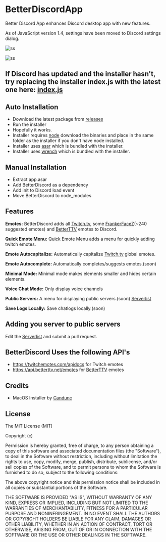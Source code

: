 # BetterDiscordApp
Better Discord App enhances Discord desktop app with new features.

As of JavaScript version 1.4, settings have been moved to Discord settings dialog.

![ss](http://i.imgur.com/iesp9UY.png)

![ss](http://i.imgur.com/F9yMSKc.jpg)

## If Discord has updated and the installer hasn't, try replacing the installer index.js with the latest one here: [index.js](https://github.com/Jiiks/BetterDiscordApp/blob/master/NodeInstaller/index.js)


## Auto Installation
* Download the latest package from [releases](https://github.com/Jiiks/BetterDiscordApp/releases)
* Run the installer
* Hopefully it works.
* Installer requires [node](https://nodejs.org/en/download/) download the binaries and place in the same folder as the installer if you don't have node installed.
* Installer uses [asar](https://github.com/atom/asar) which is bundled with the installer.
* Installer uses [wrench](https://github.com/ryanmcgrath/wrench-js) which is bundled with the installer.

## Manual Installation
* Extract app.asar
* Add BetterDiscord as a dependency
* Add init to Discord load event
* Move BetterDiscord to node_modules


## Features

**Emotes:**
BetterDiscord adds all [Twitch.tv](http://twitch.tv), some [FrankerFaceZ](http://frankerfacez.com)(~240 suggested emotes) and [BetterTTV](http://betterttv.net) emotes to Discord.

**Quick Emote Menu:**
Quick Emote Menu adds a menu for quickly adding twitch emotes.

**Emote Autocapitalize:**
Automatically capitalize [Twitch.tv](http://twitch.tv) global emotes.

**Emote Autocomplete:**
Automatically completes/suggests emotes.(soon)

**Minimal Mode:**
Minimal mode makes elements smaller and hides certain elements.

**Voice Chat Mode:**
Only display voice channels

**Public Servers:**
A menu for displaying public servers.(soon) [Serverlist](https://github.com/Jiiks/BetterDiscordApp/blob/master/serverlist.json)

**Save Logs Locally:**
Save chatlogs locally.(soon)

## Adding you server to public servers
Edit the [Serverlist](https://github.com/Jiiks/BetterDiscordApp/blob/master/serverlist.json) and submit a pull request.

## BetterDiscord Uses the following API's
* https://twitchemotes.com/apidocs for Twitch emotes
* https://api.betterttv.net/emotes for [BetterTTV](https://nightdev.com/betterttv/) emotes

## Credits
* MacOS Installer by [Candunc](https://github.com/Candunc) 

## License

The MIT License (MIT)

Copyright (c) <year> <copyright holders>

Permission is hereby granted, free of charge, to any person obtaining a copy
of this software and associated documentation files (the "Software"), to deal
in the Software without restriction, including without limitation the rights
to use, copy, modify, merge, publish, distribute, sublicense, and/or sell
copies of the Software, and to permit persons to whom the Software is
furnished to do so, subject to the following conditions:

The above copyright notice and this permission notice shall be included in
all copies or substantial portions of the Software.

THE SOFTWARE IS PROVIDED "AS IS", WITHOUT WARRANTY OF ANY KIND, EXPRESS OR
IMPLIED, INCLUDING BUT NOT LIMITED TO THE WARRANTIES OF MERCHANTABILITY,
FITNESS FOR A PARTICULAR PURPOSE AND NONINFRINGEMENT. IN NO EVENT SHALL THE
AUTHORS OR COPYRIGHT HOLDERS BE LIABLE FOR ANY CLAIM, DAMAGES OR OTHER
LIABILITY, WHETHER IN AN ACTION OF CONTRACT, TORT OR OTHERWISE, ARISING FROM,
OUT OF OR IN CONNECTION WITH THE SOFTWARE OR THE USE OR OTHER DEALINGS IN
THE SOFTWARE.